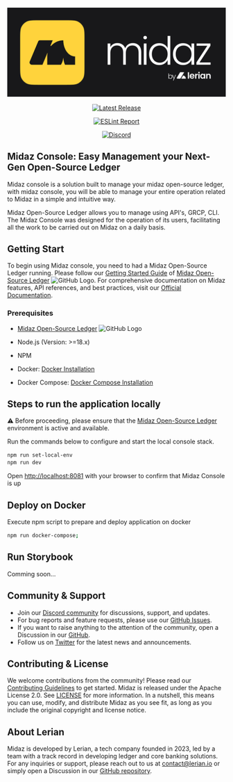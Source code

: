![banner](public/images/midaz-banner.png)

<div align="center">

[![Latest Release](https://img.shields.io/github/v/release/LerianStudio/midaz?include_prereleases)](https://github.com/LerianStudio/midaz/releases)

[![ESLint Report](https://img.shields.io/badge/eslint%20report-%E2%9C%85-brightgreen?logo=eslint)](https://github.com/LerianStudio/midaz/releases)

[![Discord](https://img.shields.io/badge/Discord-Lerian%20Studio-%237289da.svg?logo=discord)](https://discord.gg/DnhqKwkGv3)

</div>

## Midaz Console: Easy Management your Next-Gen Open-Source Ledger

Midaz console is a solution built to manage your midaz open-source ledger, with midaz console, you will be able to manage your entire operation related to Midaz in a simple and intuitive way.

Midaz Open-Source Ledger allows you to manage using API's, GRCP, CLI. The Midaz Console was designed for the operation of its users, facilitating all the work to be carried out on Midaz on a daily basis.

## Getting Start

To begin using Midaz console, you need to had a Midaz Open-Source Ledger running. Please follow our [Getting Started Guide](https://docs.midaz.io/getting-started) of [Midaz Open-Source Ledger](https://github.com/LerianStudio/midaz) <img src="https://github.com/favicon.ico" width="20" height="20" color="white" alt="GitHub Logo">. For comprehensive documentation on Midaz features, API references, and best practices, visit our [Official Documentation](https://docs.midaz.io).

### Prerequisites

- [Midaz Open-Source Ledger](https://github.com/LerianStudio/midaz) <img src="https://github.com/favicon.ico" width="20" height="20" color="white" alt="GitHub Logo">
- Node.js (Version: >=18.x)
- NPM
- Docker: [Docker Installation](https://docs.docker.com/get-docker/)

- Docker Compose: [Docker Compose Installation](https://docs.docker.com/compose/install/)

## Steps to run the application locally

:warning: Before proceeding, please ensure that the [Midaz Open-Source Ledger](https://github.com/LerianStudio/midaz) environment is active and available.

Run the commands below to configure and start the local console stack.

```bash
npm run set-local-env
npm run dev
```

Open [http://localhost:8081](http://localhost:8081) with your browser to confirm that Midaz Console is up

## Deploy on Docker

Execute npm script to prepare and deploy application on docker

```bash
npm run docker-compose;
```

## Run Storybook

Comming soon...

## Community & Support

- Join our [Discord community](https://discord.gg/DnhqKwkGv3) for discussions, support, and updates.
- For bug reports and feature requests, please use our [GitHub Issues](https://github.com/LerianStudio/midaz-console/issues).
- If you want to raise anything to the attention of the community, open a Discussion in our [GitHub](https://github.com/LerianStudio/midaz-console/discussions).
- Follow us on [Twitter](https://twitter.com/LerianStudio) for the latest news and announcements.

## Contributing & License

We welcome contributions from the community! Please read our [Contributing Guidelines](CONTRIBUTING.md) to get started. Midaz is released under the Apache License 2.0. See [LICENSE](LICENSE.md) for more information. In a nutshell, this means you can use, modify, and distribute Midaz as you see fit, as long as you include the original copyright and license notice.

## About Lerian

Midaz is developed by Lerian, a tech company founded in 2023, led by a team with a track record in developing ledger and core banking solutions. For any inquiries or support, please reach out to us at [contact@lerian.io](mailto:contact@lerian.io) or simply open a Discussion in our [GitHub repository](https://github.com/LerianStudio/midaz-console/discussions).

